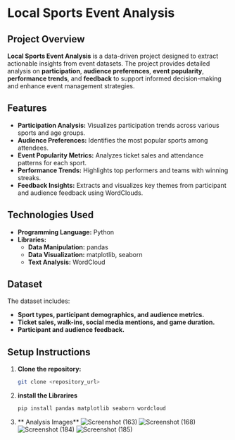 # **Local Sports Event Analysis**

## **Project Overview**

**Local Sports Event Analysis** is a data-driven project designed to extract actionable insights from event datasets. The project provides detailed analysis on **participation**, **audience preferences**, **event popularity**, **performance trends**, and **feedback** to support informed decision-making and enhance event management strategies.

## **Features**

- **Participation Analysis:** Visualizes participation trends across various sports and age groups.
- **Audience Preferences:** Identifies the most popular sports among attendees.
- **Event Popularity Metrics:** Analyzes ticket sales and attendance patterns for each sport.
- **Performance Trends:** Highlights top performers and teams with winning streaks.
- **Feedback Insights:** Extracts and visualizes key themes from participant and audience feedback using WordClouds.

## **Technologies Used**

- **Programming Language:** Python
- **Libraries:**
  - **Data Manipulation:** pandas
  - **Data Visualization:** matplotlib, seaborn
  - **Text Analysis:** WordCloud

## **Dataset**

The dataset includes:

- **Sport types, participant demographics, and audience metrics.**
- **Ticket sales, walk-ins, social media mentions, and game duration.**
- **Participant and audience feedback.**

## **Setup Instructions**

1. **Clone the repository:**
   ```bash
   git clone <repository_url>
2. **install the Librarires**
   ```bash
   pip install pandas matplotlib seaborn wordcloud
3. ** Analysis Images**
   ![Screenshot (163)](https://github.com/user-attachments/assets/82e2ac1b-b2d8-49ab-a2a2-8ad3a5c292c6)
   ![Screenshot (168)](https://github.com/user-attachments/assets/5d9200ed-dbdb-470f-b55b-ce41fe6df602)
   ![Screenshot (184)](https://github.com/user-attachments/assets/11df5b56-1aaa-4402-8513-27cc001e258b)
   ![Screenshot (185)](https://github.com/user-attachments/assets/55cc9121-9b0b-4416-866a-63a6a7e37bee)




   


